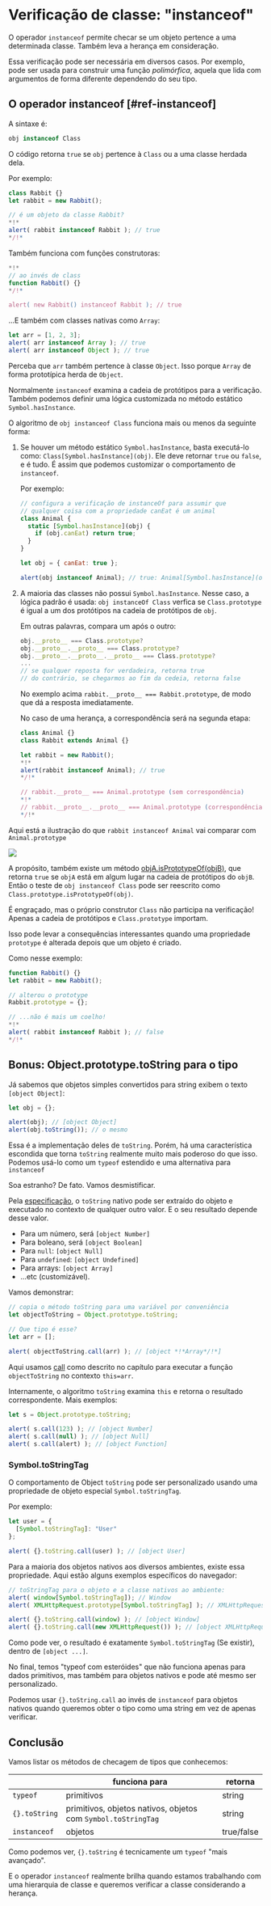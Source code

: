 # Verificação de classe: "instanceof"

O operador `instanceof` permite checar se um objeto pertence a uma determinada classe. Também leva a herança em consideração.

Essa verificação pode ser necessária em diversos casos. Por exemplo, pode ser usada para construir uma função *polimórfica*, aquela que lida com argumentos de forma diferente dependendo do seu tipo.

## O operador instanceof [#ref-instanceof]

A sintaxe é:
```js
obj instanceof Class
```

O código retorna `true` se `obj` pertence à `Class` ou a uma classe herdada dela.

Por exemplo:

```js run
class Rabbit {}
let rabbit = new Rabbit();

// é um objeto da classe Rabbit?
*!*
alert( rabbit instanceof Rabbit ); // true
*/!*
```

Também funciona com funções construtoras:

```js run
*!*
// ao invés de class
function Rabbit() {}
*/!*

alert( new Rabbit() instanceof Rabbit ); // true
```

...E também com classes nativas como `Array`:

```js run
let arr = [1, 2, 3];
alert( arr instanceof Array ); // true
alert( arr instanceof Object ); // true
```

Perceba que `arr` também pertence à classe `Object`. Isso porque `Array` de forma prototípica herda de `Object`.

Normalmente `instanceof` examina a cadeia de protótipos para a verificação. Também podemos definir uma lógica customizada no método estático `Symbol.hasInstance`. 

O algoritmo de `obj instanceof Class` funciona mais ou menos da seguinte forma:

1. Se houver um método estático `Symbol.hasInstance`, basta executá-lo como: `Class[Symbol.hasInstance](obj)`. Ele deve retornar `true` ou `false`, e é tudo. É assim que podemos customizar o comportamento de `instanceof`.

    Por exemplo:

    ```js run
    // configura a verificação de instanceOf para assumir que
    // qualquer coisa com a propriedade canEat é um animal
    class Animal {
      static [Symbol.hasInstance](obj) {
        if (obj.canEat) return true;
      }
    }

    let obj = { canEat: true };

    alert(obj instanceof Animal); // true: Animal[Symbol.hasInstance](obj) é executado
    ```

2. A maioria das classes não possui `Symbol.hasInstance`. Nesse caso, a lógica padrão é usada: `obj instanceOf Class` verfica se  `Class.prototype` é igual a um dos protótipos na cadeia de protótipos de `obj`.

    Em outras palavras, compara um após o outro:
    ```js
    obj.__proto__ === Class.prototype?
    obj.__proto__.__proto__ === Class.prototype?
    obj.__proto__.__proto__.__proto__ === Class.prototype?
    ...
    // se qualquer reposta for verdadeira, retorna true
    // do contrário, se chegarmos ao fim da cedeia, retorna false
    ```

    No exemplo acima `rabbit.__proto__ === Rabbit.prototype`, de modo que dá a resposta imediatamente.

    No caso de uma herança, a correspondência será na segunda etapa: 

    ```js run
    class Animal {}
    class Rabbit extends Animal {}

    let rabbit = new Rabbit();
    *!*
    alert(rabbit instanceof Animal); // true
    */!*

    // rabbit.__proto__ === Animal.prototype (sem correspondência)
    *!*
    // rabbit.__proto__.__proto__ === Animal.prototype (correspondência!)
    */!*
    ```

Aqui está a ilustração do que `rabbit instanceof Animal` vai comparar com `Animal.prototype`

![](instanceof.svg)

A propósito, também existe um método [objA.isPrototypeOf(objB)](https://developer.mozilla.org/pt-BR/docs/Web/JavaScript/Reference/Global_Objects/Object/isPrototypeOf), que retorna `true` se `objA` está em algum lugar na cadeia de protótipos do `objB`. Então o teste de `obj instanceof Class` pode ser reescrito como `Class.prototype.isPrototypeOf(obj)`.

É engraçado, mas o próprio construtor `Class` não participa na verificação! Apenas a cadeia de protótipos e `Class.prototype` importam.  

Isso pode levar a consequências interessantes quando uma propriedade `prototype` é alterada depois que um objeto é criado. 

Como nesse exemplo:

```js run
function Rabbit() {}
let rabbit = new Rabbit();

// alterou o prototype
Rabbit.prototype = {};

// ...não é mais um coelho!
*!*
alert( rabbit instanceof Rabbit ); // false
*/!*
```

## Bonus: Object.prototype.toString para o tipo

Já sabemos que objetos simples convertidos para string exibem o texto `[object Object]`:

```js run
let obj = {};

alert(obj); // [object Object]
alert(obj.toString()); // o mesmo
```

Essa é a implementação deles de `toString`. Porém, há uma característica escondida que torna `toString` realmente muito mais poderoso do que isso. Podemos usá-lo como um `typeof` estendido e uma alternativa para `instanceof`

Soa estranho? De fato. Vamos desmistificar.

Pela [especificação](https://tc39.github.io/ecma262/#sec-object.prototype.tostring), o `toString` nativo pode ser extraído do objeto e executado no contexto de qualquer outro valor. E o seu resultado depende desse valor.

- Para um número, será `[object Number]`
- Para boleano, será `[object Boolean]`
- Para `null`: `[object Null]`
- Para `undefined`: `[object Undefined]`
- Para arrays: `[object Array]`
- ...etc (customizável).

Vamos demonstrar:

```js run
// copia o método toString para uma variável por conveniência
let objectToString = Object.prototype.toString;

// Que tipo é esse?
let arr = [];

alert( objectToString.call(arr) ); // [object *!*Array*/!*]
```

Aqui usamos [call](https://developer.mozilla.org/pt-BR/docs/Web/JavaScript/Reference/Global_Objects/Function/call) como descrito no capítulo [](info:call-apply-decorators) para executar a função `objectToString` no contexto `this=arr`.

Internamente, o algoritmo `toString` examina `this` e retorna o resultado correspondente. Mais exemplos:

```js run
let s = Object.prototype.toString;

alert( s.call(123) ); // [object Number]
alert( s.call(null) ); // [object Null]
alert( s.call(alert) ); // [object Function]
```

### Symbol.toStringTag

O comportamento de Object `toString` pode ser personalizado usando uma propriedade de objeto especial `Symbol.toStringTag`.

Por exemplo:

```js run
let user = {
  [Symbol.toStringTag]: "User"
};

alert( {}.toString.call(user) ); // [object User]
```

Para a maioria dos objetos nativos aos diversos ambientes, existe essa propriedade. Aqui estão alguns exemplos específicos do navegador:

```js run
// toStringTag para o objeto e a classe nativos ao ambiente:
alert( window[Symbol.toStringTag]); // Window
alert( XMLHttpRequest.prototype[Symbol.toStringTag] ); // XMLHttpRequest

alert( {}.toString.call(window) ); // [object Window]
alert( {}.toString.call(new XMLHttpRequest()) ); // [object XMLHttpRequest]
```

Como pode ver, o resultado é exatamente `Symbol.toStringTag` (Se existir), dentro de `[object ...]`.

No final, temos "typeof com esteróides" que não funciona apenas para dados primitivos, mas também para objetos nativos e pode até mesmo ser personalizado.

Podemos usar `{}.toString.call` ao invés de `instanceof` para objetos nativos quando queremos obter o tipo como uma string em vez de apenas verificar.

## Conclusão

Vamos listar os métodos de checagem de tipos que conhecemos:

|               | funciona para   |  retorna      |
|---------------|-----------------|---------------|
| `typeof`      | primitivos      |  string       |
| `{}.toString` | primitivos, objetos nativos, objetos com `Symbol.toStringTag`   |       string |
| `instanceof`  | objetos         |  true/false   |

Como podemos ver, `{}.toString` é tecnicamente um `typeof` "mais avançado".

E o operador `instanceof` realmente brilha quando estamos trabalhando com uma hierarquia de classe e queremos verificar a classe considerando a herança.
